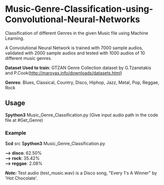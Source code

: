 # Music-Genre-Classification-using-Convolutional-Neural-Networks
Classification of different Genres in the given Music file using Machine Learning.

A Convolutional Neural Network is trained with 7000 sample audios, validated with 2000 sample audios and tested with 1000 audios of 10 different music genres.
  
**Dataset Used to train**: GTZAN Genre Collection dataset by G.Tzanetakis and P.Cook(http://marsyas.info/downloads/datasets.html)  

**Genres**: Blues, Classical, Country, Disco, Hiphop, Jazz, Metal, Pop, Reggae, Rock  
             
## Usage
$**python3**  Music_Genre_Classification.py (Give input audio path in the code file at #Get_Genre)
  
### Example
$**cd**  src
$**python3**  Music_Genre_Classification.py

**--> disco**: 62.50%  
**--> rock**:  35.42%  
**--> reggae**: 2.08%  
   
***Note:*** Test audio (test_music.wav) is a Disco song, "Every 1's A Winner" by 'Hot Chocolate'.
